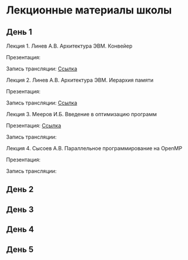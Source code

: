 # Лекционные материалы школы

## День 1

Лекция 1. Линев А.В. Архитектура ЭВМ. Конвейер

  Презентация: 

  Запись трансляции: [Cсылка](http://cloud.unn.ru/s/2xx38WspnQCPtar)

Лекция 2. Линев А.В. Архитектура ЭВМ. Иерархия памяти

  Презентация: 

  Запись трансляции: [Cсылка](http://cloud.unn.ru/s/Tie7yXwSZkNBHar)

Лекция 3. Мееров И.Б. Введение в оптимизацию программ

  Презентация: [Cсылка](1.3._Meyerov_-_Intro_to_optimization.pdf)
  
  Запись трансляции: 

Лекция 4. Сысоев А.В. Параллельное программирование на OpenMP

  Презентация: 

  Запись трансляции: 

## День 2

## День 3

## День 4

## День 5
